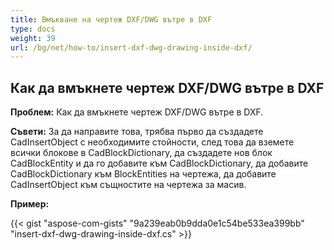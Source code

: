 ```yaml
---
title: Вмъкване на чертеж DXF/DWG вътре в DXF
type: docs
weight: 39
url: /bg/net/how-to/insert-dxf-dwg-drawing-inside-dxf/
---
```


## **Как да вмъкнете чертеж DXF/DWG вътре в DXF**

**Проблем:** Как да вмъкнете чертеж DXF/DWG вътре в DXF.

**Съвети:** За да направите това, трябва първо да създадете CadInsertObject с необходимите стойности, след това да вземете всички блокове в CadBlockDictionary, да създадете нов блок CadBlockEntity и да го добавите към CadBlockDictionary, да добавите CadBlockDictionary към BlockEntities на чертежа, да добавите CadInsertObject към същностите на чертежа за масив.

**Пример:**

{{< gist "aspose-com-gists" "9a239eab0b9dda0e1c54be533ea399bb" "insert-dxf-dwg-drawing-inside-dxf.cs" >}}
